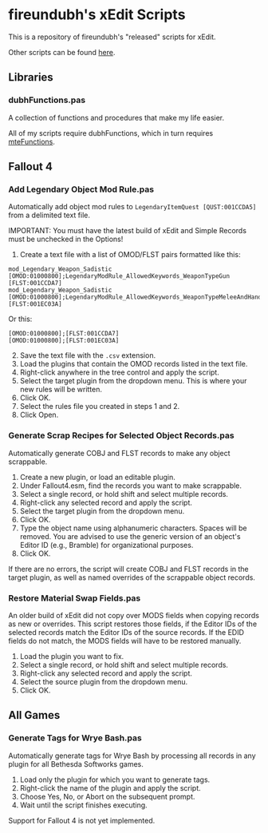 # fireundubh's xEdit Scripts

This is a repository of fireundubh's "released" scripts for xEdit.

Other scripts can be found [here](https://drive.google.com/folderview?id=0B0o3cG8Q52tpeTd1VjZ0QU5TN1E&usp=sharing#list).

## Libraries

### dubhFunctions.pas

A collection of functions and procedures that make my life easier.

All of my scripts require dubhFunctions, which in turn requires [mteFunctions](https://github.com/matortheeternal/TES5EditScripts/blob/master/Edit%20Scripts/mteFunctions.pas).

## Fallout 4

### Add Legendary Object Mod Rule.pas

Automatically add object mod rules to `LegendaryItemQuest [QUST:001CCDA5]` from a delimited text file.

IMPORTANT: You must have the latest build of xEdit and Simple Records must be unchecked in the Options!

1. Create a text file with a list of OMOD/FLST pairs formatted like this:

```
mod_Legendary_Weapon_Sadistic [OMOD:01000800];LegendaryModRule_AllowedKeywords_WeaponTypeGun [FLST:001CCDA7]
mod_Legendary_Weapon_Sadistic [OMOD:01000800];LegendaryModRule_AllowedKeywords_WeaponTypeMeleeAndHandToHand [FLST:001EC03A]
```

Or this:

```
[OMOD:01000800];[FLST:001CCDA7]
[OMOD:01000800];[FLST:001EC03A]
```

2. Save the text file with the `.csv` extension.
3. Load the plugins that contain the OMOD records listed in the text file.
4. Right-click anywhere in the tree control and apply the script.
5. Select the target plugin from the dropdown menu. This is where your new rules will be written.
6. Click OK.
7. Select the rules file you created in steps 1 and 2.
8. Click Open.

### Generate Scrap Recipes for Selected Object Records.pas

Automatically generate COBJ and FLST records to make any object scrappable.

1. Create a new plugin, or load an editable plugin.
2. Under Fallout4.esm, find the records you want to make scrappable.
3. Select a single record, or hold shift and select multiple records.
4. Right-click any selected record and apply the script.
5. Select the target plugin from the dropdown menu.
6. Click OK.
7. Type the object name using alphanumeric characters. Spaces will be removed. You are advised to use the generic version of an object's Editor ID (e.g., Bramble) for organizational purposes.
8. Click OK.

If there are no errors, the script will create COBJ and FLST records in the target plugin, as well as named overrides of the scrappable object records.

### Restore Material Swap Fields.pas

An older build of xEdit did not copy over MODS fields when copying records as new or overrides. This script restores those fields, if the Editor IDs of the selected records match the Editor IDs of the source records. If the EDID fields do not match, the MODS fields will have to be restored manually.

1. Load the plugin you want to fix.
2. Select a single record, or hold shift and select multiple records.
3. Right-click any selected record and apply the script.
4. Select the source plugin from the dropdown menu.
5. Click OK.

## All Games

### Generate Tags for Wrye Bash.pas

Automatically generate tags for Wrye Bash by processing all records in any plugin for all Bethesda Softworks games.

1. Load only the plugin for which you want to generate tags.
2. Right-click the name of the plugin and apply the script.
3. Choose Yes, No, or Abort on the subsequent prompt.
4. Wait until the script finishes executing.

Support for Fallout 4 is not yet implemented.
